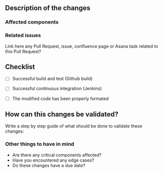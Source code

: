 ## Description of the changes


### Affected components


### Related issues
Link here any Pull Request, issue, confluence page or Asana task related to this Pull Request?


## Checklist
- [ ] Successful build and test (Github build)
- [ ] Successful continuous integration (Jenkins)
- [ ] The modified code has been properly formated


## How can this changes be validated?
Write a step by step guide of what should be done to validate these changes:


### Other things to have in mind
- Are there any critical components affected?
- Have you encountered any edge cases?
- Do these changes have a due date?

